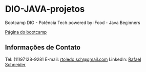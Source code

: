 # DIO-JAVA-projetos
 Bootcamp DIO - Potência Tech powered by iFood - Java Beginners

 [Página do bootcamp](https://web.dio.me/track/potencia-tech-powered-ifood-java-beginners)

 ## Informações de Contato
 Tel: (11)97128-9281
 E-mail: rtoledo.sch@gmail.com
 LinkedIn: [Rafael Schneider](https://www.linkedin.com/in/rafael-schneider-109b20221/)
